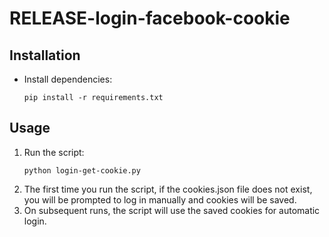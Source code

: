 # RELEASE-login-facebook-cookie

## Installation

- Install dependencies:
  ```
  pip install -r requirements.txt
  ```

## Usage

1. Run the script:
   ```
   python login-get-cookie.py
   ```
2. The first time you run the script, if the cookies.json file does not exist, you will be prompted to log in manually and cookies will be saved.
3. On subsequent runs, the script will use the saved cookies for automatic login.
